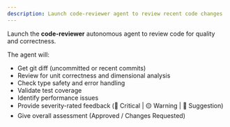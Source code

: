 ```yaml
---
description: Launch code-reviewer agent to review recent code changes
---
```


Launch the **code-reviewer** autonomous agent to review code for quality and correctness.

The agent will:
- Get git diff (uncommitted or recent commits)
- Review for unit correctness and dimensional analysis
- Check type safety and error handling
- Validate test coverage
- Identify performance issues
- Provide severity-rated feedback (🔴 Critical | 🟡 Warning | 🔵 Suggestion)
- Give overall assessment (Approved / Changes Requested)
